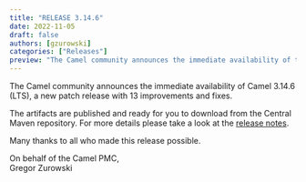 ```yaml
---
title: "RELEASE 3.14.6"
date: 2022-11-05
draft: false
authors: [gzurowski]
categories: ["Releases"]
preview: "The Camel community announces the immediate availability of the new Camel 3.14.6 LTS release"
---
```



The Camel community announces the immediate availability of Camel 3.14.6 (LTS), a new patch release with 13 improvements and fixes.

The artifacts are published and ready for you to download from the Central Maven repository. For more details please take a look at the [release notes](/releases/release-3.14.6/).

Many thanks to all who made this release possible.

On behalf of the Camel PMC,  
Gregor Zurowski
